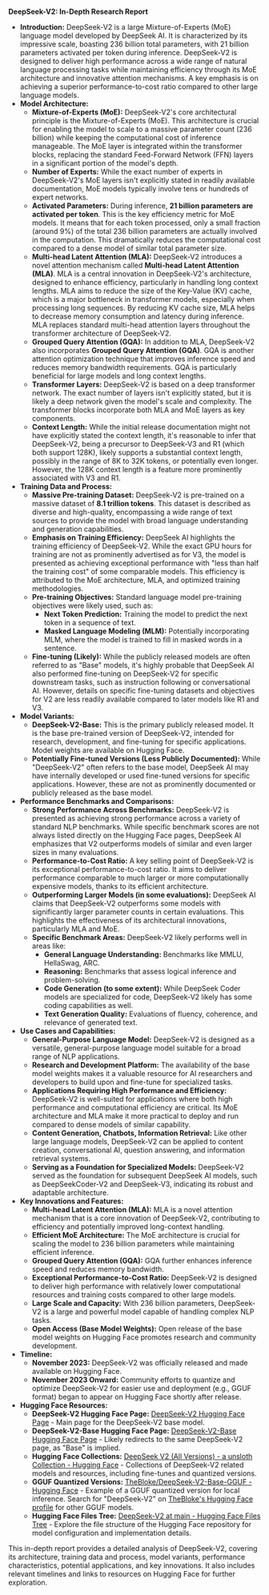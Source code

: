 
**DeepSeek-V2: In-Depth Research Report**

* **Introduction:** DeepSeek-V2 is a large Mixture-of-Experts (MoE) language model developed by DeepSeek AI. It is characterized by its impressive scale, boasting 236 billion total parameters, with 21 billion parameters activated per token during inference. DeepSeek-V2 is designed to deliver high performance across a wide range of natural language processing tasks while maintaining efficiency through its MoE architecture and innovative attention mechanisms. A key emphasis is on achieving a superior performance-to-cost ratio compared to other large language models.  
* **Model Architecture:**  
  * **Mixture-of-Experts (MoE):** DeepSeek-V2's core architectural principle is the Mixture-of-Experts (MoE). This architecture is crucial for enabling the model to scale to a massive parameter count (236 billion) while keeping the computational cost of inference manageable. The MoE layer is integrated within the transformer blocks, replacing the standard Feed-Forward Network (FFN) layers in a significant portion of the model's depth.  
  * **Number of Experts:** While the exact number of experts in DeepSeek-V2's MoE layers isn't explicitly stated in readily available documentation, MoE models typically involve tens or hundreds of expert networks.  
  * **Activated Parameters:** During inference, **21 billion parameters are activated per token**. This is the key efficiency metric for MoE models. It means that for each token processed, only a small fraction (around 9%) of the total 236 billion parameters are actually involved in the computation. This dramatically reduces the computational cost compared to a dense model of similar total parameter size.  
  * **Multi-head Latent Attention (MLA):** DeepSeek-V2 introduces a novel attention mechanism called **Multi-head Latent Attention (MLA)**. MLA is a central innovation in DeepSeek-V2's architecture, designed to enhance efficiency, particularly in handling long context lengths. MLA aims to reduce the size of the Key-Value (KV) cache, which is a major bottleneck in transformer models, especially when processing long sequences. By reducing KV cache size, MLA helps to decrease memory consumption and latency during inference. MLA replaces standard multi-head attention layers throughout the transformer architecture of DeepSeek-V2.  
  * **Grouped Query Attention (GQA):** In addition to MLA, DeepSeek-V2 also incorporates **Grouped Query Attention (GQA)**. GQA is another attention optimization technique that improves inference speed and reduces memory bandwidth requirements. GQA is particularly beneficial for large models and long context lengths.  
  * **Transformer Layers:** DeepSeek-V2 is based on a deep transformer network. The exact number of layers isn't explicitly stated, but it is likely a deep network given the model's scale and complexity. The transformer blocks incorporate both MLA and MoE layers as key components.  
  * **Context Length:** While the initial release documentation might not have explicitly stated the context length, it's reasonable to infer that DeepSeek-V2, being a precursor to DeepSeek-V3 and R1 (which both support 128K), likely supports a substantial context length, possibly in the range of 8K to 32K tokens, or potentially even longer. However, the 128K context length is a feature more prominently associated with V3 and R1.  
* **Training Data and Process:**  
  * **Massive Pre-training Dataset:** DeepSeek-V2 is pre-trained on a massive dataset of **8.1 trillion tokens**. This dataset is described as diverse and high-quality, encompassing a wide range of text sources to provide the model with broad language understanding and generation capabilities.  
  * **Emphasis on Training Efficiency:** DeepSeek AI highlights the training efficiency of DeepSeek-V2. While the exact GPU hours for training are not as prominently advertised as for V3, the model is presented as achieving exceptional performance with "less than half the training cost" of some comparable models. This efficiency is attributed to the MoE architecture, MLA, and optimized training methodologies.  
  * **Pre-training Objectives:** Standard language model pre-training objectives were likely used, such as:  
    * **Next Token Prediction:** Training the model to predict the next token in a sequence of text.  
    * **Masked Language Modeling (MLM):** Potentially incorporating MLM, where the model is trained to fill in masked words in a sentence.  
  * **Fine-tuning (Likely):** While the publicly released models are often referred to as "Base" models, it's highly probable that DeepSeek AI also performed fine-tuning on DeepSeek-V2 for specific downstream tasks, such as instruction following or conversational AI. However, details on specific fine-tuning datasets and objectives for V2 are less readily available compared to later models like R1 and V3.  
* **Model Variants:**  
  * **DeepSeek-V2-Base:** This is the primary publicly released model. It is the base pre-trained version of DeepSeek-V2, intended for research, development, and fine-tuning for specific applications. Model weights are available on Hugging Face.  
  * **Potentially Fine-tuned Versions (Less Publicly Documented):** While "DeepSeek-V2" often refers to the base model, DeepSeek AI may have internally developed or used fine-tuned versions for specific applications. However, these are not as prominently documented or publicly released as the base model.  
* **Performance Benchmarks and Comparisons:**  
  * **Strong Performance Across Benchmarks:** DeepSeek-V2 is presented as achieving strong performance across a variety of standard NLP benchmarks. While specific benchmark scores are not always listed directly on the Hugging Face pages, DeepSeek AI emphasizes that V2 outperforms models of similar and even larger sizes in many evaluations.  
  * **Performance-to-Cost Ratio:** A key selling point of DeepSeek-V2 is its exceptional performance-to-cost ratio. It aims to deliver performance comparable to much larger or more computationally expensive models, thanks to its efficient architecture.  
  * **Outperforming Larger Models (in some evaluations):** DeepSeek AI claims that DeepSeek-V2 outperforms some models with significantly larger parameter counts in certain evaluations. This highlights the effectiveness of its architectural innovations, particularly MLA and MoE.  
  * **Specific Benchmark Areas:** DeepSeek-V2 likely performs well in areas like:  
    * **General Language Understanding:** Benchmarks like MMLU, HellaSwag, ARC.  
    * **Reasoning:** Benchmarks that assess logical inference and problem-solving.  
    * **Code Generation (to some extent):** While DeepSeek Coder models are specialized for code, DeepSeek-V2 likely has some coding capabilities as well.  
    * **Text Generation Quality:** Evaluations of fluency, coherence, and relevance of generated text.  
* **Use Cases and Capabilities:**  
  * **General-Purpose Language Model:** DeepSeek-V2 is designed as a versatile, general-purpose language model suitable for a broad range of NLP applications.  
  * **Research and Development Platform:** The availability of the base model weights makes it a valuable resource for AI researchers and developers to build upon and fine-tune for specialized tasks.  
  * **Applications Requiring High Performance and Efficiency:** DeepSeek-V2 is well-suited for applications where both high performance and computational efficiency are critical. Its MoE architecture and MLA make it more practical to deploy and run compared to dense models of similar capability.  
  * **Content Generation, Chatbots, Information Retrieval:** Like other large language models, DeepSeek-V2 can be applied to content creation, conversational AI, question answering, and information retrieval systems.  
  * **Serving as a Foundation for Specialized Models:** DeepSeek-V2 served as the foundation for subsequent DeepSeek AI models, such as DeepSeekCoder-V2 and DeepSeek-V3, indicating its robust and adaptable architecture.  
* **Key Innovations and Features:**  
  * **Multi-head Latent Attention (MLA):** MLA is a novel attention mechanism that is a core innovation of DeepSeek-V2, contributing to efficiency and potentially improved long-context handling.  
  * **Efficient MoE Architecture:** The MoE architecture is crucial for scaling the model to 236 billion parameters while maintaining efficient inference.  
  * **Grouped Query Attention (GQA):** GQA further enhances inference speed and reduces memory bandwidth.  
  * **Exceptional Performance-to-Cost Ratio:** DeepSeek-V2 is designed to deliver high performance with relatively lower computational resources and training costs compared to other large models.  
  * **Large Scale and Capacity:** With 236 billion parameters, DeepSeek-V2 is a large and powerful model capable of handling complex NLP tasks.  
  * **Open Access (Base Model Weights):** Open release of the base model weights on Hugging Face promotes research and community development.  
* **Timeline:**  
  * **November 2023:** DeepSeek-V2 was officially released and made available on Hugging Face.  
  * **November 2023 Onward:** Community efforts to quantize and optimize DeepSeek-V2 for easier use and deployment (e.g., GGUF format) began to appear on Hugging Face shortly after release.  
* **Hugging Face Resources:**  
  * **DeepSeek-V2 Hugging Face Page:** [DeepSeek-V2 Hugging Face Page](https://www.google.com/url?sa=E&source=gmail&q=https://huggingface.co/deepseek-ai/deepseek-v2) \- Main page for the DeepSeek-V2 base model.  
  * **DeepSeek-V2-Base Hugging Face Page:** [DeepSeek-V2-Base Hugging Face Page](https://www.google.com/search?q=https://huggingface.co/deepseek-ai/DeepSeek-V2-Base) \- Likely redirects to the same DeepSeek-V2 page, as "Base" is implied.  
  * **Hugging Face Collections:** [DeepSeek V2 (All Versions) \- a unsloth Collection \- Hugging Face](https://www.google.com/search?q=https://huggingface.co/collections/unsloth/deepseek-v2-all-versions-655a828a5c9c5a15b7928358) \- Collections of DeepSeek-V2 related models and resources, including fine-tunes and quantized versions.  
  * **GGUF Quantized Versions:** [TheBloke/DeepSeek-V2-Base-GGUF \- Hugging Face](https://www.google.com/search?q=https://huggingface.co/TheBloke/DeepSeek-V2-Base-GGUF) \- Example of a GGUF quantized version for local inference. Search for "DeepSeek-V2" on [TheBloke's Hugging Face profile](https://www.google.com/url?sa=E&source=gmail&q=https://huggingface.co/TheBloke) for other GGUF models.  
  * **Hugging Face Files Tree:** [DeepSeek-V2 at main \- Hugging Face Files Tree](https://www.google.com/search?q=https://huggingface.co/deepseek-ai/deepseek-v2/tree/main) \- Explore the file structure of the Hugging Face repository for model configuration and implementation details.

This in-depth report provides a detailed analysis of DeepSeek-V2, covering its architecture, training data and process, model variants, performance characteristics, potential applications, and key innovations. It also includes relevant timelines and links to resources on Hugging Face for further exploration.


